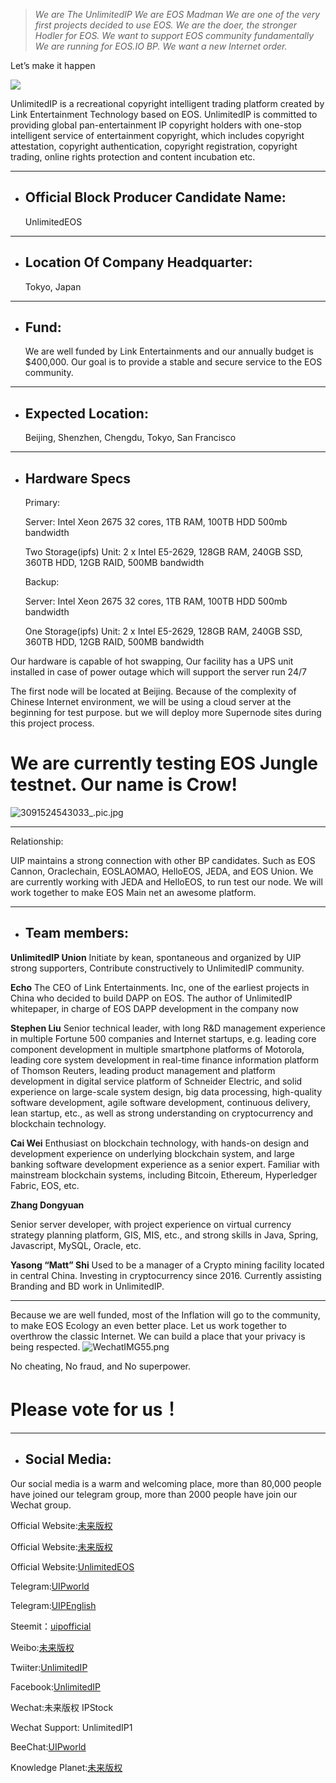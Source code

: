 >_We are The UnlimitedIP
We are EOS Madman
We are one of the very first projects decided to use EOS.
We are the doer, the stronger Hodler for EOS.
We want to support EOS community fundamentally
We are running for EOS.IO BP.
We want a new Internet order._

Let’s make it happen

![](https://steemitimages.com/DQmd11Wpi3NQoSxM4uU32A9ExWimQyjGY6831gprAPM3ty9/image.png)

UnlimitedIP is a recreational copyright intelligent trading platform created by Link Entertainment Technology based on EOS. UnlimitedIP is committed to providing global pan-entertainment IP copyright holders with one-stop intelligent service of entertainment copyright, which includes copyright attestation, copyright authentication, copyright registration, copyright trading, online rights protection and content incubation etc.


---
                                                                               

* ## Official Block Producer Candidate Name:  

   UnlimitedEOS

---

* ## Location Of Company Headquarter:

  Tokyo, Japan

 ---
 
* ## Fund:

  We are well funded by Link Entertainments and our annually budget is $400,000. Our goal is to provide a stable and secure service to the EOS community.
 
---

* ## Expected Location:

   Beijing, Shenzhen, Chengdu, Tokyo, San Francisco
 
---

* ## Hardware Specs

   Primary:
 
   Server: Intel Xeon 2675 32 cores, 1TB RAM, 100TB HDD 500mb bandwidth
 
   Two Storage(ipfs) Unit: 2 x Intel E5-2629, 128GB RAM, 240GB SSD, 360TB HDD, 12GB RAID, 500MB bandwidth
 
   Backup:
 
   Server: Intel Xeon 2675 32 cores, 1TB RAM, 100TB HDD 500mb bandwidth
 
   One Storage(ipfs) Unit: 2 x Intel E5-2629, 128GB RAM, 240GB SSD, 360TB HDD, 12GB RAID, 500MB bandwidth
 

Our hardware is capable of hot swapping, Our facility has a UPS unit installed in case of power outage which will support the server run 24/7
   

The first node will be located at Beijing. Because of the complexity of Chinese Internet environment, we will be using a cloud server at the beginning for test purpose. but we will deploy more Supernode sites during this project process. 

# We are currently testing EOS Jungle testnet. Our name is Crow!
![3091524543033_.pic.jpg](https://steemitimages.com/DQmcc2hBjkMqUsHecxFDen98Fwr76pf9aq85RxiyiEe1Tod/3091524543033_.pic.jpg)

 
 
--- 
 

Relationship:

UIP maintains a strong connection with other BP candidates. Such as EOS Cannon, Oraclechain, EOSLAOMAO,  HelloEOS, JEDA, and EOS Union.  We are currently working with JEDA and HelloEOS, to run test our node. We will work together to make EOS Main net an awesome platform.

---
 
* ## Team members:

**UnlimitedIP Union**
Initiate by kean, spontaneous and organized by UIP strong supporters, Contribute constructively to UnlimitedIP community.

**Echo**
The CEO of Link Entertainments. Inc,  one of the earliest projects in China who decided to build DAPP on EOS. The author of UnlimitedIP whitepaper, in charge of EOS DAPP development in the company now

**Stephen Liu**
Senior technical leader, with long R&D management experience in multiple Fortune 500 companies and Internet startups, e.g. leading core component development in multiple smartphone platforms of Motorola, leading core system development in real-time finance information platform of Thomson Reuters, leading product management and platform development in digital service platform of Schneider Electric, and solid experience on large-scale system design, big data processing, high-quality software development, agile software development, continuous delivery, lean startup, etc., as well as strong understanding on cryptocurrency and blockchain technology.



**Cai Wei**
Enthusiast on blockchain technology, with hands-on design and development experience on underlying blockchain system, and large banking software development experience as a senior expert. Familiar with mainstream blockchain systems, including Bitcoin, Ethereum, Hyperledger Fabric, EOS, etc.

**Zhang Dongyuan**

Senior server developer, with project experience on virtual currency strategy planning platform, GIS, MIS, etc., and strong skills in Java, Spring, Javascript, MySQL, Oracle, etc.

**Yasong “Matt” Shi**
Used to be a manager of a Crypto mining facility located in central China. Investing in cryptocurrency since 2016. Currently assisting Branding and BD work in UnlimitedIP.
 
---

Because we are well funded, most of the Inflation will go to the community, to make EOS Ecology an even better place.
Let us work together to overthrow the classic Internet. We can build a place that your privacy is being respected.
![WechatIMG55.png](https://steemitimages.com/DQmWVcuP49fMF9mmaeuoFZ3HtDWscqhDK1k5Afh14QddJJg/WechatIMG55.png)

No cheating, No fraud, and No superpower.

# Please vote for us！

---

* ## Social Media:
Our social media is a warm and welcoming place, more than 80,000 people have joined our telegram group, more than 2000 people have join our Wechat group.

Official Website:[未来版权](http://unlimitedip.com.cn)

Official Website:[未来版权](http://unlimitedip.com.cn)

Official Website:[UnlimitedEOS](http://unlimitedip.com.cn)

Telegram:[UIPworld](https://t.me/UIPworld)

Telegram:[UIPEnglish](https://t.me/UIPEnglish)

Steemit：[uipofficial](https://steemit.com/@uipofficial)

Weibo:[未来版权](https://weibo.com/u/6302210817)

Twiiter:[UnlimitedIP](https://twitter.com/UIP_Official)

Facebook:[UnlimitedIP](https://www.facebook.com/Unlimitedip-282278292298208/)

Wechat:未来版权 IPStock

Wechat Support: UnlimitedIP1

BeeChat:[UIPworld](https://i.beechat.io/UIPworld)

Knowledge Planet:[未来版权](https://t.xiaomiquan.com/nunUVvF)

